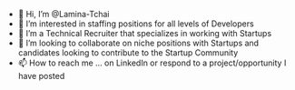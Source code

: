 - 👋 Hi, I’m @Lamina-Tchai
- 👀 I’m interested in staffing positions for all levels of Developers 
- 🌱 I’m a Technical Recruiter that specializes in working with Startups 
- 💞️ I’m looking to collaborate on niche positions with Startups and candidates looking to contribute to the Startup Community
- 📫 How to reach me ... on LinkedIn or respond to a project/opportunity I have posted

<!---
Lamina-Tchai/Lamina-Tchai is a ✨ special ✨ repository because its `README.md` (this file) appears on your GitHub profile.
You can click the Preview link to take a look at your changes.
--->
